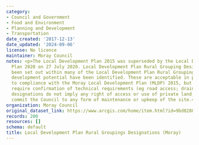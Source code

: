 ```yaml
---
category:
- Council and Government
- Food and Environment
- Planning and Development
- Transportation
date_created: '2017-12-13'
date_updated: '2024-09-06'
license: No licence
maintainer: Moray Council
notes: <p>The Local Development Plan 2015 was superseded by the Local Development
  Plan 2020 on 27 July 2020. Local Development Plan Rural Grouping Designations have
  been set out within many of the Local Development Plan Rural Groupings. Sites with
  development potential have been identified. These are acceptable in principle subject
  to compliance with the Moray Local Development Plan (MLDP) 2015, but will still
  require confirmation of technical requirements (eg road access; drainage).These
  designations do not imply any right of access or use of private land, nor do they
  commit the Council to any form of maintenance or upkeep of the site.</p>
organization: Moray Council
original_dataset_link: https://www.arcgis.com/home/item.html?id=9bd82804a7d34a7aa8960f4947b15211
records: 200
resources: []
schema: default
title: Local Development Plan Rural Groupings Designations (Moray)
---
```

